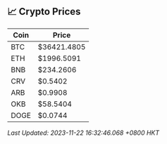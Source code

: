 ## 📈 Crypto Prices

| Coin | Price |
| ---- | ----- |
| BTC | $36421.4805 |
| ETH | $1996.5091 |
| BNB | $234.2606 |
| CRV | $0.5402 |
| ARB | $0.9908 |
| OKB | $58.5404 |
| DOGE | $0.0744 |

_Last Updated: 2023-11-22 16:32:46.068 +0800 HKT_